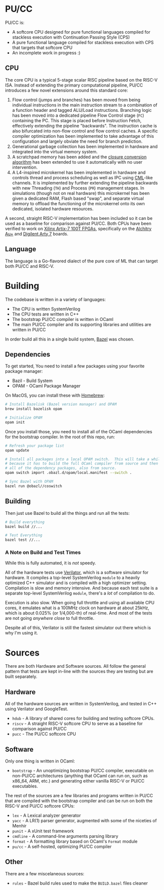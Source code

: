 PU/CC
===

PU/CC is:

* A softcore CPU designed for pure functional languages compiled for stackless execution with Continuation Passing Style (CPS)
* A pure functional language compiled for stackless execution with CPS that targets that softcore CPU
* An incomplete work in progress :)

CPU
---

The core CPU is a typical 5-stage scalar RISC pipeline based on the RISC-V ISA.  Instead of extending the primary computational pipeline, PU/CC introduces a few novel extensions around this standard core:

1. Flow control (jumps and branches) has been moved from being individual instructions in the main instruction stream to a combination of a function header and tagged ALU/Load instructions.  Branching logic has been moved into a dedicated pipeline Flow Control stage (`FC`) containing the PC.  This stage is placed before Instruction Fetch, effectively extending the pipeline "backwards".  The instruction cache is also bifurcated into non-flow control and flow control caches.  A specific compiler optimization has been implemented to take advantage of this configuration and largely obviate the need for branch prediction.
1. Generational garbage collection has been implemented in hardware and integrated into the virtual memory system.
1. A scratchpad memory has been added and the [closure conversion algorithm](https://flint.cs.yale.edu/flint/publications/escc.pdf) has been extended to use it automatically with no user intervention.
1. A L4-inspired microkernel has been implemented in hardware and controls thread and process scheduling as well as IPC using [CML](http://cml.cs.uchicago.edu/)-like channels.  It is implemented by further extending the pipeline backwards with new Threading (`TH`) and Process (`PR`) management stages.  In simulations (though not on real hardware) this microkernel has been given a dedicated RAM, Flash based "swap", and separate virtual memory to offload the functioning of the microkernel onto its own dedicated, isolated hardware resources.

A second, straight RISC-V implementation has been included so it can be used as a baseline for comparison against PU/CC.  Both CPUs have been verified to work on [Xilinx Artix-7 100T FPGAs](https://www.xilinx.com/products/silicon-devices/fpga/artix-7.html), specifically on the [Alchitry Au+](https://www.sparkfun.com/products/17514) and [Digilent Arty 7](https://digilent.com/shop/arty-a7-100t-artix-7-fpga-development-board/) boards.

Language
---

The language is a Go-flavored dialect of the pure core of ML that can target both PU/CC and RISC-V.

Building
===

The codebase is written in a variety of languages:

* The CPU is written SystemVerilog
* The CPU tests are written in C++
* The bootstrap PU/CC compiler is written in OCaml
* The main PU/CC compiler and its supporting libraries and utilities are written in PU/CC

In order build all this in a single build system, [Bazel](https://bazel.build/) was chosen.

Dependencies
---

To get started, You need to install a few packages using your favorite package manager:

* Bazil - Build System
* OPAM - OCaml Package Manager

On MacOS, you can install these with [Homebrew](https://brew.sh/):

```bash
# Install Bazelisk (Bazel version manager) and OPAM
brew install bazelisk opam

# Initialize OPAM
opam init
```

Once you install those, you need to install all of the OCaml dependencies for the bootstrap compiler.  In the root of this repo, run:

```bash
# Refresh your package list
opam update

# Install all packages into a local OPAM switch.  This will take a while
# because it has to build the full OCaml compiler from source and then install
# all of the dependency packages, also from source.
opam switch import .obazl.d/opam/local.manifest --switch .

# Sync Bazel with OPAM
bazel run @obazl//coswitch
```

Building
---

Then just use Bazel to build all the things and run all the tests:

```bash
# Build everything
bazel build //...

# Test Everything
bazel test //...
```

### A Note on Build and Test Times

While this is fully automated, it is *not* speedy.

All of the hardware tests use [Verilator](https://www.veripool.org/verilator/), which is a software simulator for hardware.  It compiles a top-level SystemVerilog `module` to a heavily optimized C++ simulator and is compiled with a high optimizer setting.  Compilation is slow and memory intensive.  And because each test suite is a separate top-level SystemVerilog `module`, there's a *lot* of compilation to do.

Execution is also slow.  When going full throttle and using all available CPU cores, it emulates what is a 100MHz clock on hardware at about 25kHz, which is about 0.025% (or 1/4,000-th) of real-time.  And most of the tests are not going *anywhere close* to full throttle.

Despite all of this, Verilator is still the fastest simulator out there which is why I'm using it.

Sources
===

There are both Hardware and Software sources.  All follow the general pattern that tests are kept in-line with the sources they are testing but are built separately.

Hardware
---

All of the hardware sources are written in SystemVerilog, and tested in C++ using Verilator and GoogleTest.

* `hdub` - A library of shared cores for building and testing softcore CPUs.
* `riscv` - A straight RISC-V softcore CPU to serve as a baseline for comparison against PU/CC
* `pucc` - The PU/CC softcore CPU

Software
---

Only one thing is written in OCaml:

* `bootstrap` - An unoptimizing bootstrap PU/CC compiler, executable on non-PU/CC architectures (anything that OCaml can run on, such as x86_64, ARM, etc.) and generating either vanilla RISC-V or PU/CC executables.

The rest of the sources are a few libraries and programs written in PU/CC that are compiled with the bootstrap compiler and can be run on both the RISC-V and PU/CC softcore CPUs:

* `lex` - A Lexical analyzer generator
* `yacc` - A LR(1) parser generator, augmented with some of the niceties of Menhir
* `punit` - A xUnit test framework
* `cmdline` - A command-line arguments parsing library
* `format` - A formatting library based on OCaml's `Format` module
* `pu/cc` - A self-hosted, optimizing PU/CC compiler

Other
---

There are a few miscelaneous sources:

* `rules` - Bazel build rules used to make the `BUILD.bazel` files cleaner
